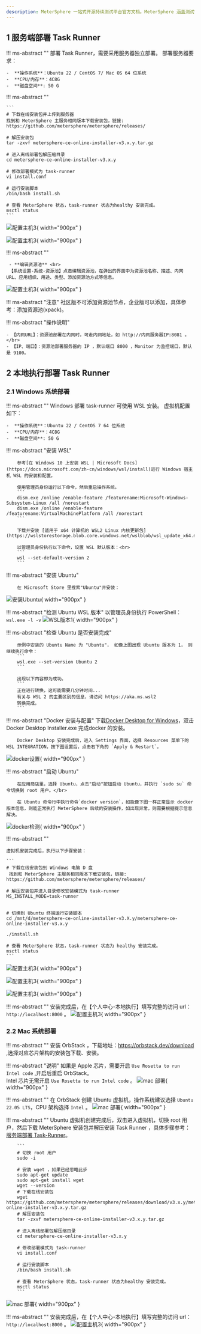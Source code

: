 ```yaml
---
description: MeterSphere 一站式开源持续测试平台官方文档。MeterSphere 涵盖测试管理、接口测试、UI 测试和性能测试等功能，全面兼容 JMeter、Selenium 等主流开源标准，有效助力开发和测试团队充分利用云弹性进行高度可 扩展的自动化测试，加速高质量的软件交付。
---
```


## 1 服务端部署 Task Runner

!!! ms-abstract ""
    部署 Task Runner，需要采用服务器独立部署。 部署服务器要求：

    -  **操作系统**：Ubuntu 22 / CentOS 7/ Mac OS 64 位系统
    -  **CPU/内存**：4C8G
    -  **磁盘空间**: 50 G

!!! ms-abstract ""

    ```
    # 下载在线安装包并上传到服务器
    找到和 MeterSphere 主服务相同版本下载安装包，链接:  https://github.com/metersphere/metersphere/releases/
    
    # 解压安装包
    tar -zxvf metersphere-ce-online-installer-v3.x.y.tar.gz

    # 进入离线部署包解压缩目录
    cd metersphere-ce-online-installer-v3.x.y

    # 修改部署模式为 task-runner
    vi install.conf
    
    # 运行安装脚本
    /bin/bash install.sh
    
    # 查看 MeterSphere 状态，task-runner 状态为healthy 安装完成。
    msctl status
    ```
![配置主机3](../img/installation/dis_pressure/修改模式.png){ width="900px" }

![配置主机3](../img/installation/dis_pressure/status.png){ width="900px" }

!!! ms-abstract ""

     - **编辑资源池** <br>
     【系统设置-系统-资源池】点击编辑资源池，在弹出的界面中为资源池名称、描述、内网 URL、应用组织、用途、类型、添加资源池方式等信息。
![配置主机3](../img/installation/dis_pressure/资源池添加.png){ width="900px" }

!!! ms-abstract "注意"
    社区版不可添加资源池节点，企业版可以添加，具体参考：添加资源池(xpack)。


!!! ms-abstract "操作说明"
 
    - 【内网URL】：资源池部署在内网时，可走内网地址，如 http://内网服务器IP:8081 。</br>
    - 【IP、端口】：资源池部署服务器的 IP ，默认端口 8000 ，Monitor 为监控端口，默认是 9100。
  
## 2 本地执行部署 Task Runner
### 2.1 Windows 系统部署
!!! ms-abstract ""
     Windows 部署 task-runner 可使用 WSL 安装。 虚拟机配置如下：</br>

    -  **操作系统**：Ubuntu 22 / CentOS 7 64 位系统
    -  **CPU/内存**：4C8G
    -  **磁盘空间**: 50 G

!!! ms-abstract "安装 WSL"
        
        参考[在 Windows 10 上安装 WSL | Microsoft Docs](https://docs.microsoft.com/zh-cn/windows/wsl/install)进行 Windows 宿主机 WSL 的安装和配置。  

        使用管理员身份运行以下命令，然后重启操作系统。
        ```
        dism.exe /online /enable-feature /featurename:Microsoft-Windows-Subsystem-Linux /all /norestart
        dism.exe /online /enable-feature /featurename:VirtualMachinePlatform /all /norestart
        ```

        下载并安装 [适用于 x64 计算机的 WSL2 Linux 内核更新包](https://wslstorestorage.blob.core.windows.net/wslblob/wsl_update_x64.msi)

        以管理员身份执行以下命令，设置 WSL 默认版本：<br>
        ```
        wsl --set-default-version 2
        ```

!!! ms-abstract "安装 Ubuntu"

        在 Microsoft Store 里搜索"Ubuntu"并安装：
 ![安装Ubuntu](../img/installation/dis_pressure/windows-install-ubuntu.png){ width="900px" }

!!! ms-abstract "检测 Ubuntu WSL 版本"
     以管理员身份执行 PowerShell：
        ```
        wsl.exe -l -v
        ```
 ![WSL版本1](../img/installation/dis_pressure/check-version-1.png){ width="900px" }

!!! ms-abstract "检查 Ubuntu 是否安装完成"

        示例中安装的 Ubuntu Name 为 "Ubuntu"， 如像上图出现 Ubuntu 版本为 1， 则继续执行命令：
        ```
        wsl.exe --set-version Ubuntu 2
        ```

        出现以下内容即为成功。
        ```
        正在进行转换，这可能需要几分钟时间...
        有关与 WSL 2 的主要区别的信息，请访问 https://aka.ms.wsl2
        转换完成。
        ```

!!! ms-abstract "Docker 安装与配置"
        下载[Docker Desktop for Windows](https://desktop.docker.com/win/main/amd64/Docker%20Desktop%20Installer.exe)，双击 Docker Desktop Installer.exe 完成docker 的安装。

        Docker Desktop 安装完成后，进入 Settings 界面，选择 Resources 菜单下的 WSL INTEGRATION，按下图设置后，点击右下角的 `Apply & Restart`。
![docker设置](../img/installation/dis_pressure/docker-settings.png){ width="900px" }



!!! ms-abstract "启动 Ubuntu"
        
        在应用商店里，选择 Ubuntu，点击"启动"按钮启动 Ubuntu，并执行 `sudo su` 命令切换到 root 用户。</br>
        
        在 Ubuntu 命令行中执行命令`docker version`，如能像下图一样正常显示 docker 版本信息，则能正常执行 MeterSphere 后续的安装操作，如出现异常，则需要根据提示信息解决。
![docker检测](../img/installation/dis_pressure/check-docker.png){ width="900px" }

!!! ms-abstract ""
  
    虚拟机安装完成后，执行以下步骤安装：

    ```
    # 下载在线安装包到 Windows 电脑 D 盘
     找到和 MeterSphere 主服务相同版本下载安装包，链接:  https://github.com/metersphere/metersphere/releases/
    
    # 解压安装包并进入目录修改安装模式为 task-runner
    MS_INSTALL_MODE=task-runner

    
    # 切换到 Ubuntu 终端运行安装脚本
    cd /mnt/d/metersphere-ce-online-installer-v3.X.y/metersphere-ce-online-installer-v3.x.y
    
    ./install.sh
    
    # 查看 MeterSphere 状态，task-runner 状态为 healthy 安装完成。
    msctl status
    ```
![配置主机3](../img/installation/dis_pressure/修改模式w.png){ width="900px" }

![配置主机3](../img/installation/dis_pressure/部署w.png){ width="900px" }

![配置主机3](../img/installation/dis_pressure/ww.png){ width="900px" }

!!! ms-abstract ""
    安装完成后，在【个人中心-本地执行】填写完整的访问 url：`http://localhost:8000` 。
![配置主机3](../img/installation/dis_pressure/本地.png){ width="900px" }

### 2.2 Mac 系统部署
!!! ms-abstract ""
    安装 OrbStack ，下载地址：https://orbstack.dev/download ,选择对应芯片架构的安装包下载、安装。

!!! ms-abstract "说明"
    如果是 Apple 芯片，需要开启 `Use Rosetta to run Intel code` ,开启后重启 OrbStack。<br>
    Intel 芯片无需开启 `Use Rosetta to run Intel code` 。
![mac 部署](../img/installation/dis_pressure/mac部署1.png){ width="900px" }

!!! ms-abstract ""
    在 OrbStack 创建 Ubuntu 虚拟机，操作系统建议选择 `Ubuntu 22.05 LTS`，CPU 架构选择 `Intel` 。
![mac 部署](../img/installation/dis_pressure/mac部署2.png){ width="900px" }

!!! ms-abstract ""
    Ubuntu 虚拟机创建完成后，双击进入虚拟机，切换 root 用户，然后下载 MeterSphere 安装包并解压安装 Task Runner ，具体步骤参考：[服务端部署 Task-Runner](#1)。
        
        
        ```
        # 切换 root 用户
        sudo -i

        # 安装 wget ，如果已经忽略此步
        sudo apt-get update
        sudo apt-get install wget
        wget --version
        # 下载在线安装包
        wget https://github.com/metersphere/metersphere/releases/download/v3.x.y/metersphere-online-installer-v3.x.y.tar.gz
        # 解压安装包
        tar -zxvf metersphere-ce-online-installer-v3.x.y.tar.gz
        
        # 进入离线部署包解压缩目录
        cd metersphere-ce-online-installer-v3.x.y
        
        # 修改部署模式为 task-runner
        vi install.conf
        
        # 运行安装脚本
        /bin/bash install.sh
        
        # 查看 MeterSphere 状态，task-runner 状态为healthy 安装完成。
        msctl status
        ```
![mac 部署](../img/installation/dis_pressure/mac部署2.png){ width="900px" }

!!! ms-abstract ""
    安装完成后，在【个人中心-本地执行】填写完整的访问 url：`http://localhost:8000` 。
![配置主机3](../img/installation/dis_pressure/本地.png){ width="900px" }